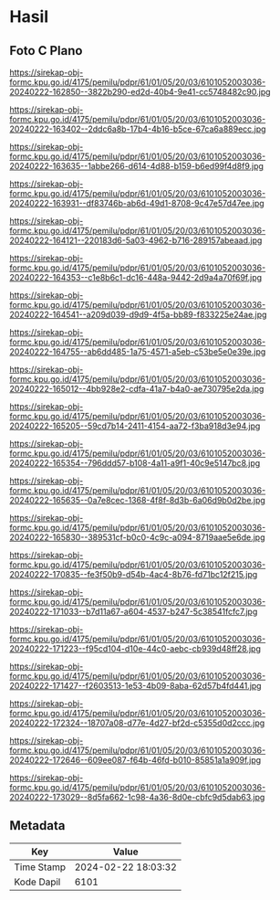 # Hasil

## Foto C Plano

https://sirekap-obj-formc.kpu.go.id/4175/pemilu/pdpr/61/01/05/20/03/6101052003036-20240222-162850--3822b290-ed2d-40b4-9e41-cc5748482c90.jpg

https://sirekap-obj-formc.kpu.go.id/4175/pemilu/pdpr/61/01/05/20/03/6101052003036-20240222-163402--2ddc6a8b-17b4-4b16-b5ce-67ca6a889ecc.jpg

https://sirekap-obj-formc.kpu.go.id/4175/pemilu/pdpr/61/01/05/20/03/6101052003036-20240222-163635--1abbe266-d614-4d88-b159-b6ed99f4d8f9.jpg

https://sirekap-obj-formc.kpu.go.id/4175/pemilu/pdpr/61/01/05/20/03/6101052003036-20240222-163931--df83746b-ab6d-49d1-8708-9c47e57d47ee.jpg

https://sirekap-obj-formc.kpu.go.id/4175/pemilu/pdpr/61/01/05/20/03/6101052003036-20240222-164121--220183d6-5a03-4962-b716-289157abeaad.jpg

https://sirekap-obj-formc.kpu.go.id/4175/pemilu/pdpr/61/01/05/20/03/6101052003036-20240222-164353--c1e8b6c1-dc16-448a-9442-2d9a4a70f69f.jpg

https://sirekap-obj-formc.kpu.go.id/4175/pemilu/pdpr/61/01/05/20/03/6101052003036-20240222-164541--a209d039-d9d9-4f5a-bb89-f833225e24ae.jpg

https://sirekap-obj-formc.kpu.go.id/4175/pemilu/pdpr/61/01/05/20/03/6101052003036-20240222-164755--ab6dd485-1a75-4571-a5eb-c53be5e0e39e.jpg

https://sirekap-obj-formc.kpu.go.id/4175/pemilu/pdpr/61/01/05/20/03/6101052003036-20240222-165012--4bb928e2-cdfa-41a7-b4a0-ae730795e2da.jpg

https://sirekap-obj-formc.kpu.go.id/4175/pemilu/pdpr/61/01/05/20/03/6101052003036-20240222-165205--59cd7b14-2411-4154-aa72-f3ba918d3e94.jpg

https://sirekap-obj-formc.kpu.go.id/4175/pemilu/pdpr/61/01/05/20/03/6101052003036-20240222-165354--796ddd57-b108-4a11-a9f1-40c9e5147bc8.jpg

https://sirekap-obj-formc.kpu.go.id/4175/pemilu/pdpr/61/01/05/20/03/6101052003036-20240222-165635--0a7e8cec-1368-4f8f-8d3b-6a06d9b0d2be.jpg

https://sirekap-obj-formc.kpu.go.id/4175/pemilu/pdpr/61/01/05/20/03/6101052003036-20240222-165830--389531cf-b0c0-4c9c-a094-8719aae5e6de.jpg

https://sirekap-obj-formc.kpu.go.id/4175/pemilu/pdpr/61/01/05/20/03/6101052003036-20240222-170835--fe3f50b9-d54b-4ac4-8b76-fd71bc12f215.jpg

https://sirekap-obj-formc.kpu.go.id/4175/pemilu/pdpr/61/01/05/20/03/6101052003036-20240222-171033--b7d11a67-a604-4537-b247-5c38541fcfc7.jpg

https://sirekap-obj-formc.kpu.go.id/4175/pemilu/pdpr/61/01/05/20/03/6101052003036-20240222-171223--f95cd104-d10e-44c0-aebc-cb939d48ff28.jpg

https://sirekap-obj-formc.kpu.go.id/4175/pemilu/pdpr/61/01/05/20/03/6101052003036-20240222-171427--f2603513-1e53-4b09-8aba-62d57b4fd441.jpg

https://sirekap-obj-formc.kpu.go.id/4175/pemilu/pdpr/61/01/05/20/03/6101052003036-20240222-172324--18707a08-d77e-4d27-bf2d-c5355d0d2ccc.jpg

https://sirekap-obj-formc.kpu.go.id/4175/pemilu/pdpr/61/01/05/20/03/6101052003036-20240222-172646--609ee087-f64b-46fd-b010-85851a1a909f.jpg

https://sirekap-obj-formc.kpu.go.id/4175/pemilu/pdpr/61/01/05/20/03/6101052003036-20240222-173029--8d5fa662-1c98-4a36-8d0e-cbfc9d5dab63.jpg


## Metadata

| Key        | Value               |
| ---------- | ------------------- |
| Time Stamp | 2024-02-22 18:03:32 |
| Kode Dapil | 6101                |




